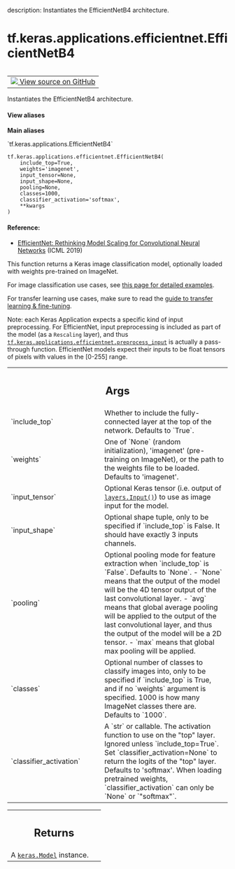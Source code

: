 description: Instantiates the EfficientNetB4 architecture.

<div itemscope itemtype="http://developers.google.com/ReferenceObject">
<meta itemprop="name" content="tf.keras.applications.efficientnet.EfficientNetB4" />
<meta itemprop="path" content="Stable" />
</div>

# tf.keras.applications.efficientnet.EfficientNetB4

<!-- Insert buttons and diff -->

<table class="tfo-notebook-buttons tfo-api nocontent" align="left">
<td>
  <a target="_blank" href="https://github.com/keras-team/keras/tree/v2.15.0/keras/applications/efficientnet.py#L710-L738">
    <img src="https://www.tensorflow.org/images/GitHub-Mark-32px.png" />
    View source on GitHub
  </a>
</td>
</table>



Instantiates the EfficientNetB4 architecture.


<section class="expandable">
  <h4 class="showalways">View aliases</h4>
  <p>
<b>Main aliases</b>
<p>`tf.keras.applications.EfficientNetB4`</p>
</p>
</section>

<pre class="devsite-click-to-copy prettyprint lang-py tfo-signature-link">
<code>tf.keras.applications.efficientnet.EfficientNetB4(
    include_top=True,
    weights=&#x27;imagenet&#x27;,
    input_tensor=None,
    input_shape=None,
    pooling=None,
    classes=1000,
    classifier_activation=&#x27;softmax&#x27;,
    **kwargs
)
</code></pre>



<!-- Placeholder for "Used in" -->


#### Reference:


- [EfficientNet: Rethinking Model Scaling for Convolutional Neural Networks](
    https://arxiv.org/abs/1905.11946) (ICML 2019)

This function returns a Keras image classification model,
optionally loaded with weights pre-trained on ImageNet.

For image classification use cases, see
[this page for detailed examples](
  https://keras.io/api/applications/#usage-examples-for-image-classification-models).

For transfer learning use cases, make sure to read the
[guide to transfer learning & fine-tuning](
  https://keras.io/guides/transfer_learning/).

Note: each Keras Application expects a specific kind of input preprocessing.
For EfficientNet, input preprocessing is included as part of the model
(as a `Rescaling` layer), and thus
<a href="../../../../tf/keras/applications/efficientnet/preprocess_input.md"><code>tf.keras.applications.efficientnet.preprocess_input</code></a> is actually a
pass-through function. EfficientNet models expect their inputs to be float
tensors of pixels with values in the [0-255] range.

<!-- Tabular view -->
 <table class="responsive fixed orange">
<colgroup><col width="214px"><col></colgroup>
<tr><th colspan="2"><h2 class="add-link">Args</h2></th></tr>

<tr>
<td>
`include_top`<a id="include_top"></a>
</td>
<td>
Whether to include the fully-connected
layer at the top of the network. Defaults to `True`.
</td>
</tr><tr>
<td>
`weights`<a id="weights"></a>
</td>
<td>
One of `None` (random initialization),
'imagenet' (pre-training on ImageNet),
or the path to the weights file to be loaded. Defaults to 'imagenet'.
</td>
</tr><tr>
<td>
`input_tensor`<a id="input_tensor"></a>
</td>
<td>
Optional Keras tensor
(i.e. output of <a href="../../../../tf/keras/Input.md"><code>layers.Input()</code></a>)
to use as image input for the model.
</td>
</tr><tr>
<td>
`input_shape`<a id="input_shape"></a>
</td>
<td>
Optional shape tuple, only to be specified
if `include_top` is False.
It should have exactly 3 inputs channels.
</td>
</tr><tr>
<td>
`pooling`<a id="pooling"></a>
</td>
<td>
Optional pooling mode for feature extraction
when `include_top` is `False`. Defaults to `None`.
- `None` means that the output of the model will be
    the 4D tensor output of the
    last convolutional layer.
- `avg` means that global average pooling
    will be applied to the output of the
    last convolutional layer, and thus
    the output of the model will be a 2D tensor.
- `max` means that global max pooling will
    be applied.
</td>
</tr><tr>
<td>
`classes`<a id="classes"></a>
</td>
<td>
Optional number of classes to classify images
into, only to be specified if `include_top` is True, and
if no `weights` argument is specified. 1000 is how many
ImageNet classes there are. Defaults to `1000`.
</td>
</tr><tr>
<td>
`classifier_activation`<a id="classifier_activation"></a>
</td>
<td>
A `str` or callable. The activation function to use
on the "top" layer. Ignored unless `include_top=True`. Set
`classifier_activation=None` to return the logits of the "top" layer.
Defaults to 'softmax'.
When loading pretrained weights, `classifier_activation` can only
be `None` or `"softmax"`.
</td>
</tr>
</table>



<!-- Tabular view -->
 <table class="responsive fixed orange">
<colgroup><col width="214px"><col></colgroup>
<tr><th colspan="2"><h2 class="add-link">Returns</h2></th></tr>
<tr class="alt">
<td colspan="2">
A <a href="../../../../tf/keras/Model.md"><code>keras.Model</code></a> instance.
</td>
</tr>

</table>

